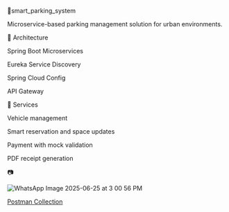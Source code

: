 ﻿🚗smart_parking_system

Microservice-based parking management solution for urban environments.


🚀 Architecture

Spring Boot Microservices 

Eureka Service Discovery

Spring Cloud Config

API Gateway


📌 Services

Vehicle management

Smart reservation and space updates

Payment with mock validation

PDF receipt generation


📷

![WhatsApp Image 2025-06-25 at 3 00 56 PM](https://github.com/user-attachments/assets/c6b30583-9650-4d8b-9f43-29f8ec25fb00)


[Postman Collection](./smart_parking_system.postman_collection.json)




